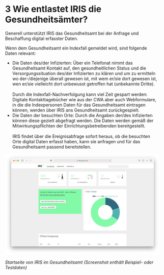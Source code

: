 # 3 Wie entlastet IRIS die Gesundheitsämter?

Generell unterstützt IRIS das Gesundheitsamt bei der Anfrage und Beschaffung digital erfasster Daten.

Wenn dem Gesundheitsamt ein Indexfall gemeldet wird, sind folgende Daten relevant:



*   Die Daten des/der Infizierten: Über ein Telefonat nimmt das Gesundheitsamt Kontakt auf, den gesundheitlichen Status und die Versorgungssituation des/der Infizierten zu klären und um zu ermitteln wo der-/diejenige überall gewesen ist, mit wem er/sie dort gewesen ist, wen er/sie vielleicht dort unbewusst getroffen hat (unbekannte Dritte). \
 \
Durch die Indexfall-Nachverfolgung kann viel Zeit gespart werden: Digitale Kontakttagebücher wie aus der CWA  aber auch Webformulare, in die die Indexpersonen Daten für das Gesundheitsamt eintragen können, werden über IRIS ans Gesundheitsamt zurückgespielt. 
*   Die Daten der besuchten Orte: Durch die Angaben der/des Infizierten können diese gezielt abgefragt werden. Die Daten werden gemäß der Mitwirkungspflichten der Einrichtungsbetreibenden bereitgestellt. \
 \
IRIS findet über die Ereignisabfrage sofort heraus, ob die besuchten Orte digital Daten erfasst haben, kann sie anfragen und für das Gesundheitsamt passend bereitstellen.


![IRIS_dashboard](images/IRIS_dashboard.png "Startseite von IRIS im Gesundheitsamt (Screenshot enthält Beispiel- oder Testdaten)")

_Startseite von IRIS im Gesundheitsamt (Screenshot enthält Beispiel- oder Testdaten)_

